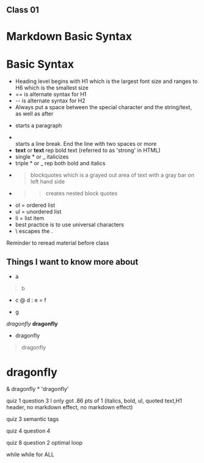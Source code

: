 ## Class 01

# Markdown Basic Syntax

# Basic Syntax

- Heading level begins with H1 which is the largest font size and ranges to H6 which is the smallest size
- == is alternate syntax for H1
- -- is alternate syntax for H2
- Always put a space between the special character and the string/text, as well as after
- <p> starts a paragraph
- <br> starts a line break. End the line with two spaces or more
- **text** or __text__ rep bold text (referred to as 'strong' in HTML) 
- single * or _ italicizes 
- triple * or _ rep both bold and italics
- > blockquotes which is a grayed out area of text with a gray bar on left hand side
- >> creates nested block quotes  
- ol = ordered list
- ul = unordered list
- li = list item
- best practice is to use universal characters
- \ escapes the .

Reminder to reread material before class

## Things I want to know more about

- a
> b
* c
@ d
: e
= f
+ g

*dragonfly*
**dragonfly**
* dragonfly
> dragonfly 
# dragonfly
& dragonfly
*
'dragonfly'

quiz 1 question 3 I only got .86 pts of 1 (italics, bold, ul, quoted text,H1 header, no markdown effect, no markdown effect)

quiz 3 semantic tags

quiz 4 question 4

quiz 8 question 2 optimal loop

while
while
for 
ALL